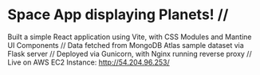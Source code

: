 # Space App displaying Planets! //
Built a simple React application using Vite, with CSS Modules and Mantine UI Components //
Data fetched from MongoDB Atlas sample dataset via Flask server //
Deployed via Gunicorn, with Nginx running reverse proxy //
Live on AWS EC2 Instance: http://54.204.96.253/ 

